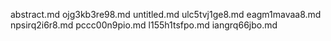 abstract.md
ojg3kb3re98.md
untitled.md
ulc5tvj1ge8.md
eagm1mavaa8.md
npsirq2i6r8.md
pccc00n9pio.md
l155h1tsfpo.md
iangrq66jbo.md